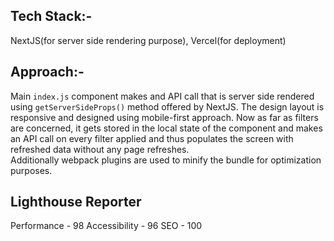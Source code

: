 ## Tech Stack:-

NextJS(for server side rendering purpose), Vercel(for deployment)

## Approach:-

Main `index.js` component makes and API call that is server side rendered using `getServerSideProps()` method offered by NextJS. The design layout is responsive and designed using mobile-first approach. Now as far as filters are concerned, it gets stored in the local state of the component and makes an API call on every filter applied and thus populates the screen with refreshed data without any page refreshes. <br>
Additionally webpack plugins are used to minify the bundle for optimization purposes.

## Lighthouse Reporter

Performance - 98
Accessibility - 96
SEO - 100
